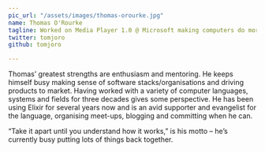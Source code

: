 ```yaml
---
pic_url: "/assets/images/thomas-orourke.jpg"
name: Thomas O'Rourke
tagline: Worked on Media Player 1.0 @ Microsoft making computers do more than beep-beep.
twitter: tomjoro
github: tomjoro

---
```

Thomas’ greatest strengths are enthusiasm and mentoring. He keeps himself busy making sense of software stacks/organisations and driving products to market. Having worked with a variety of computer languages, systems and fields for three decades gives some perspective. He has been using Elixir for several years now and is an avid supporter and evangelist for the language, organising meet-ups, blogging and committing when he can.

“Take it apart until you understand how it works,” is his motto – he’s currently busy putting lots of things back together.